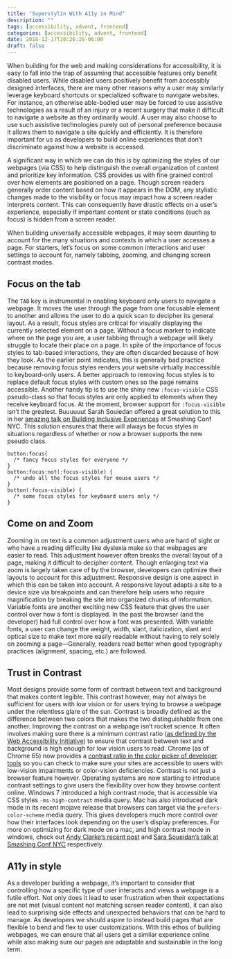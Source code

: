 ```yaml
---
title: "Superstylin With A11y in Mind"
description: ""
tags: [accessibility, advent, frontend]
categories: [accessibility, advent, frontend]
date: 2018-12-17T20:26:28-06:00
draft: false
---
```


When building for the web and making considerations for accessibility, it is easy to fall into the trap of assuming that accessible features only benefit disabled users. While disabled users positively benefit from accessibly designed interfaces, there are many other reasons why a user may similarly leverage keyboard shortcuts or specialized software to navigate websites. For instance, an otherwise able-bodied user may be forced to use assistive technologies as a result of an injury or a recent surgery that make it difficult to navigate a website as they ordinarily would. A user may also choose to use such assistive technologies purely out of personal preference because it allows them to navigate a site quickly and efficiently. It is therefore important for us as developers to build online experiences that don’t discriminate against how a website is accessed.

A significant way in which we can do this is by optimizing the styles of our webpages (via CSS) to help distinguish the overall organization of content and prioritize key information. CSS provides us with fine grained control over how elements are positioned on a page. Though screen readers generally order content based on how it appears in the DOM, any stylistic changes made to the visibility or focus may impact how a screen reader interprets content. This can consequently have drastic effects on a user’s experience, especially if important content or state conditions (such as focus) is hidden from a screen reader.

When building universally accessible webpages, it may seem daunting to account for the many situations and contexts in which a user accesses a page. For starters, let’s focus on some common interactions and user settings to account for, namely tabbing, zooming, and changing screen contrast modes.

## Focus on the tab

The `TAB` key is instrumental in enabling keyboard only users to navigate a webpage. It moves the user through the page from one focusable element to another and allows the user to do a quick scan to decipher its general layout. As a result, focus styles are critical for visually displaying the currently selected element on a page. Without a focus marker to indicate where on the page you are, a user tabbing through a webpage will likely struggle to locate their place on a page. In spite of the importance of focus styles to tab-based interactions, they are often discarded because of how they look. As the earlier point indicates, this is generally bad practice because removing focus styles renders your website virtually inaccessible to keyboard-only users. A better approach to removing focus styles is to replace default focus styles with custom ones so the page remains accessible. Another handy tip is to use the shiny new `:focus-visible` CSS pseudo-class so that focus styles are only applied to elements when they receive keyboard focus. At the moment, browser support for `:focus-visible` isn’t the greatest. Buuuuuut Sarah Souiedan offered a great solution to this in her [amazing talk on Building Inclusive Experiences](https://vimeo.com/296790813) at Smashing Conf NYC. This solution ensures that there will always be focus styles in situations regardless of whether or now a browser supports the new pseudo class.

    button:focus{
      /* fancy focus styles for everyone */
    }
    button:focus:not(:focus-visible) {
      /* undo all the focus styles for mouse users */
    }
    button(:focus-visible) {
      /* some focus styles for keyboard users only */
    }

## Come on and Zoom

Zooming in on text is a common adjustment users who are hard of sight or who have a reading difficulty like dyslexia make so that webpages are easier to read. This adjustment however often breaks the overall layout of a page, making it difficult to decipher content. Though enlarging text via zoom is largely taken care of by the browser, developers can optimize their layouts to account for this adjustment. Responsive design is one aspect in which this can be taken into account. A responsive layout adapts a site to a device size via breakpoints and can therefore help users who require magnification by breaking the site into organized chunks of information. Variable fonts are another exciting new CSS feature that gives the user control over how a font is displayed. In the past the browser (and the developer) had full control over how a font was presented. With variable fonts, a user can change the weight, width, slant, italicization, slant and optical size to make text more easily readable without having to rely solely on zooming a page—Generally, readers read better when good typography practices (alignment, spacing, etc.) are followed.

## Trust in Contrast

Most designs provide some form of contrast between text and background that makes content legible. This contrast however, may not always be sufficient for users with low vision or for users trying to browse a webpage under the relentless glare of the sun. Contrast is broadly defined as the difference between two colors that makes the two distinguishable from one another. Improving the contrast on a webpage isn’t rocket science. It often involves making sure there is a minimum contrast ratio ([as defined by the Web Accessibility Initiative](https://www.w3.org/WAI/test-evaluate/preliminary/#contrast)) to ensure that contrast between text and background is high enough for low vision users to read. Chrome (as of Chrome 65) now provides a [contrast ratio in the color picker of developer tools](https://developers.google.com/web/updates/2018/01/devtools#contrast) so you can check to make sure your sites are accessible to users with low-vision impairments or color-vision deficiencies. Contrast is not just a browser feature however. Operating systems are now starting to introduce contrast settings to give users the flexibility over how they browse content online. Windows 7 introduced a high contrast mode, that is accessible via CSS styles `-ms-high-contrast` media query. Mac has also introduced dark mode in its recent mojave release that browsers can target via the `prefers-color-scheme` media query. This gives developers much more control over how their interfaces look depending on the user’s display preferences. For more on optimizing for dark mode on a mac, and high contrast mode in windows, check out [Andy Clarke’s recent post](https://stuffandnonsense.co.uk/blog/redesigning-your-product-and-website-for-dark-mode) and [Sara Soueidan’s talk at Smashing Conf NYC](https://vimeo.com/296790813) respectively.

## A11y in style

As a developer building a webpage, it’s important to consider that controlling how a specific type of user interacts and views a webpage is a futile effort. Not only does it lead to user frustration when their expectations are not met (visual content not matching screen reader content), it can also lead to surprising side effects and unexpected behaviors that can be hard to manage. As developers we should aspire to instead build pages that are flexible to bend and flex to user customizations. With this ethos of building webpages, we can ensure that all users get a similar experience online while also making sure our pages are adaptable and sustainable in the long term.

